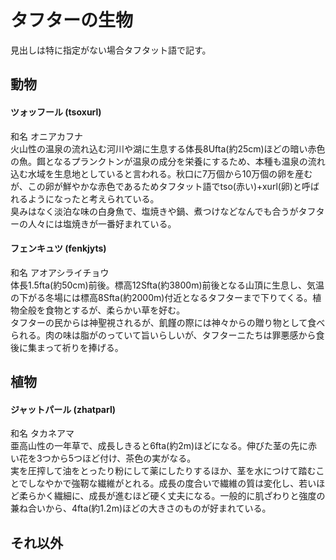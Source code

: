# タフターの生物
見出しは特に指定がない場合タフタット語で記す。
## 動物
#### ツォッフール (tsoxurl)
和名 オニアカフナ  
火山性の温泉の流れ込む河川や湖に生息する体長8Ufta(約25cm)ほどの暗い赤色の魚。餌となるプランクトンが温泉の成分を栄養にするため、本種も温泉の流れ込む水域を生息地としていると言われる。秋口に7万個から10万個の卵を産むが、この卵が鮮やかな赤色であるためタフタット語でtso(赤い)+xurl(卵)と呼ばれるようになったと考えられている。  
臭みはなく淡泊な味の白身魚で、塩焼きや鍋、煮つけなどなんでも合うがタフターの人々には塩焼きが一番好まれている。  

#### フェンキュツ (fenkjyts)  
和名 アオアシライチョウ  
体長1.5fta(約50cm)前後。標高12Sfta(約3800m)前後となる山頂に生息し、気温の下がる冬場には標高8Sfta(約2000m)付近となるタフターまで下りてくる。植物全般を食物とするが、柔らかい草を好む。  
タフターの民からは神聖視されるが、飢饉の際には神々からの贈り物として食べられる。肉の味は脂がのっていて旨いらしいが、タフターニたちは罪悪感から食後に集まって祈りを捧げる。  

## 植物
#### ジャットパール (zhatparl)
和名 タカネアマ  
亜高山性の一年草で、成長しきると6fta(約2m)ほどになる。伸びた茎の先に赤い花を3つから5つほど付け、茶色の実がなる。  
実を圧搾して油をとったり粉にして薬にしたりするほか、茎を水につけて踏むことでしなやかで強靭な繊維がとれる。成長の度合いで繊維の質は変化し、若いほど柔らかく繊細に、成長が進むほど硬く丈夫になる。一般的に肌ざわりと強度の兼ね合いから、4fta(約1.2m)ほどの大きさのものが好まれている。  

## それ以外
